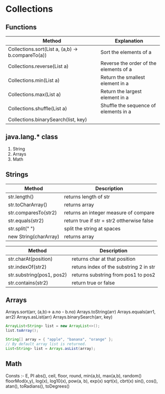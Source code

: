 # Collections

## Functions

| Method                                            | Explanation                            |
| ------------------------------------------------- | -------------------------------------- |
| Collections.sort(List a, (a,b) -> b.compareTo(a)) | Sort the elements of a                 |
| Collections.reverse(List a)                       | Reverse the order of the elements of a |
| Collections.min(List a)                           | Return the smallest element in a       |
| Collections.max(List a)                           | Return the largest element in a        |
| Collections.shuffle(List a)                       | Shuffle the sequence of elements in a  |
| Collections.binarySearch(list, key)               |                                        |

## java.lang.\* class

1. String
2. Arrays
3. Math

## Strings

| Method                | Description                                |
| --------------------- | ------------------------------------------ |
| str.length()          | returns length of str                      |
| str.toCharArray()     | returns <Character> array                  |
| str.comparesTo(str2)  | returns an integer measure of compare      |
| str.equals(str2)      | return true if str = str2 ottherwise false |
| str.split(" ")        | split the string at spaces                 |
| new String(charArray) | returns <Character> array                  |

| Method                    | Description                            |
| ------------------------- | -------------------------------------- |
| str.charAt(position)      | returns char at that position          |
| str.indexOf(str2)         | retuns index of the substring 2 in str |
| str.substring(pos1, pos2) | returns substring from pos1 to pos2    |
| str.contains(str2)        | return true or false                   |

## Arrays

Arrays.sort(arr, (a,b)-> a.no - b.no)
Arrays.toString(arr)
Arrays.equals(arr1, arr2)
Arrays.asList(arr)
Arrays.binarySearch(arr, key)

```java
ArrayList<String> list = new ArrayList<>();
list.toArray();

String[] array = { "apple", "banana", "orange" };
// By default array list is returned.
List<String> list = Arrays.asList(array);
```

## Math

Consts :- E, PI
abs(), ceil, floor, round, min(a,b), max(a,b), random()
floorMod(x,y), log(x), log10(x), pow(a, b), exp(x)
sqrt(x), cbrt(x)
sin(), cos(), atan(), toRadians(), toDegrees()

